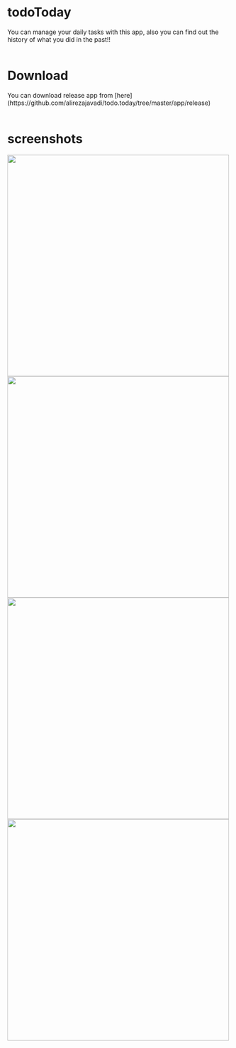 # todoToday
You can manage your daily tasks with this app, also you can find out the history of what you did in the past!!
</br>
</br>
 <h1>Download</h1>
 You can download release app from [here](https://github.com/alirezajavadi/todo.today/tree/master/app/release)
</br>
</br>
<h1>screenshots</h1>
<img src="https://user-images.githubusercontent.com/61364128/80863504-2c072100-8c92-11ea-89e5-ceb5f3d56c8b.png" height="500"/>
<img src="https://user-images.githubusercontent.com/61364128/80863506-2f9aa800-8c92-11ea-8b89-4dbe1f0dfd32.png" height="500"/>
  </br>
  <img src="https://user-images.githubusercontent.com/61364128/80863509-30cbd500-8c92-11ea-9417-e56efa26c070.png" height="500"/>
  <img src="https://user-images.githubusercontent.com/61364128/80863510-31646b80-8c92-11ea-8530-b66a825ccd33.png" height="500"/>
